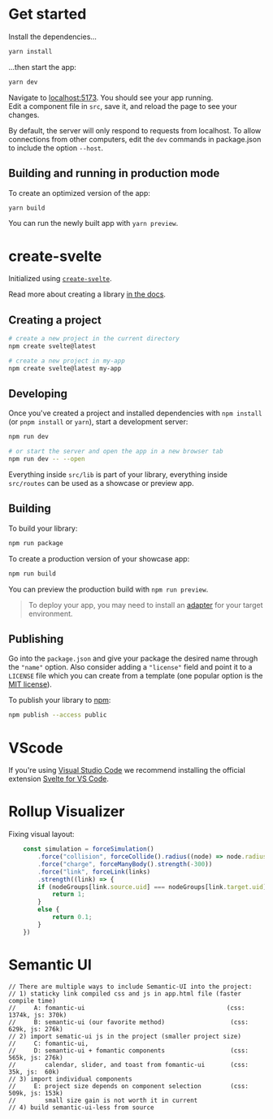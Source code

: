 # Get started

Install the dependencies...

```bash
yarn install
```

...then start the app:

```bash
yarn dev
```

Navigate to [localhost:5173](http://localhost:5173). You should see your app running.<br/>
Edit a component file in `src`, save it, and reload the page to see your changes.

By default, the server will only respond to requests from localhost. To allow connections from
other computers, edit the `dev` commands in package.json to include the option `--host`.

## Building and running in production mode

To create an optimized version of the app:

```bash
yarn build
```

You can run the newly built app with `yarn preview`.

# create-svelte

Initialized using [`create-svelte`](https://github.com/sveltejs/kit/tree/master/packages/create-svelte).

Read more about creating a library [in the docs](https://kit.svelte.dev/docs/packaging).

## Creating a project

```bash
# create a new project in the current directory
npm create svelte@latest

# create a new project in my-app
npm create svelte@latest my-app
```

## Developing

Once you've created a project and installed dependencies with `npm install` (or `pnpm install` or `yarn`), start a development server:

```bash
npm run dev

# or start the server and open the app in a new browser tab
npm run dev -- --open
```

Everything inside `src/lib` is part of your library, everything inside `src/routes` can be used as a showcase or preview app.

## Building

To build your library:

```bash
npm run package
```

To create a production version of your showcase app:

```bash
npm run build
```

You can preview the production build with `npm run preview`.

> To deploy your app, you may need to install an [adapter](https://kit.svelte.dev/docs/adapters) for your target environment.

## Publishing

Go into the `package.json` and give your package the desired name through the `"name"` option. Also consider adding a `"license"` field and point it to a `LICENSE` file which you can create from a template (one popular option is the [MIT license](https://opensource.org/license/mit/)).

To publish your library to [npm](https://www.npmjs.com):

```bash
npm publish --access public
```

# VScode

If you're using [Visual Studio Code](https://code.visualstudio.com/)
we recommend installing the official extension
[Svelte for VS Code](https://marketplace.visualstudio.com/items?itemName=svelte.svelte-vscode).

# Rollup Visualizer

Fixing visual layout:

```js
    const simulation = forceSimulation()
        .force("collision", forceCollide().radius((node) => node.radius*1.25))
        .force("charge", forceManyBody().strength(-300))
        .force("link", forceLink(links)
        .strength((link) => {
        if (nodeGroups[link.source.uid] === nodeGroups[link.target.uid]) {
            return 1;
        }
        else {
            return 0.1;
        }
    })
```

# Semantic UI

```
// There are multiple ways to include Semantic-UI into the project:
// 1) staticky link compiled css and js in app.html file (faster compile time)
//     A: fomantic-ui                                       (css: 1374k, js: 370k)
//     B: semantic-ui (our favorite method)                  (css: 629k, js: 276k)
// 2) import sematic-ui js in the project (smaller project size)
//     C: fomantic-ui,
//     D: semantic-ui + fomantic components                  (css: 565k, js: 276k)
//        calendar, slider, and toast from fomantic-ui       (css:  35k, js:  60k)
// 3) import individual components
//     E: project size depends on component selection        (css: 509k, js: 153k)
//        small size gain is not worth it in current
// 4) build semantic-ui-less from source
```
